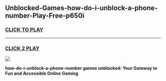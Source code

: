 
## Unblocked-Games-how-do-i-unblock-a-phone-number-Play-Free-p650i
<h3>
<a href="https://premium76.site?title=how-do-i-unblock-a-phone-number&ref=12A">CLICK TO PLAY</a></h3>
<hr>

<h3>
<a href="https://premium76.site?title=how-do-i-unblock-a-phone-number&ref=12A">CLICK 2 PLAY</a>
  
</h3>

<a href="https://premium76.site?title=how-do-i-unblock-a-phone-number&ref=12A"><img src="https://clearcache.store/games.png"></a>


**how-do-i-unblock-a-phone-number games unblocked: Your Gateway to Fun and Accessible Online Gaming**
